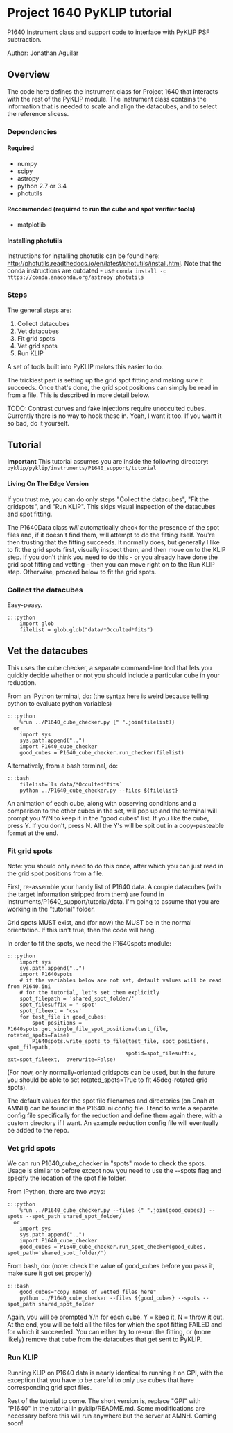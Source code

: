 # Project 1640 PyKLIP tutorial

P1640 Instrument class and support code to interface with PyKLIP PSF subtraction.

Author: Jonathan Aguilar

## Overview

The code here defines the instrument class for Project 1640 that interacts with the rest of the PyKLIP module. The Instrument class contains the information that is needed to scale and align the datacubes, and to select the reference slicess. 

### Dependencies
#### Required
* numpy
* scipy
* astropy
* python 2.7 or 3.4
* photutils
#### Recommended (required to run the cube and spot verifier tools)
* matplotlib

#### Installing photutils ####
Instructions for installing photutils can be found here: http://photutils.readthedocs.io/en/latest/photutils/install.html. Note that the conda instructions are outdated - use `conda install -c https://conda.anaconda.org/astropy photutils`


### Steps
The general steps are: 

1. Collect datacubes
1. Vet datacubes
1. Fit grid spots
1. Vet grid spots
1. Run KLIP

A set of tools built into PyKLIP makes this easier to do.

The trickiest part is setting up the grid spot fitting and making sure it succeeds. Once that's done, the grid spot positions can simply be read in from a file. This is described in more detail below.

TODO: Contrast curves and fake injections require unocculted cubes. Currently there is no way to hook these in. Yeah, I want it too. If you want it so bad, do it yourself.


## Tutorial

**Important** This tutorial assumes you are inside the following directory:
`pyklip/pyklip/instruments/P1640_support/tutorial`

#### Living On The Edge Version
If you trust me, you can do only steps "Collect the datacubes", "Fit the gridspots", and "Run KLIP". This skips visual inspection of the datacubes and spot fitting.

The P1640Data class *will* automatically check for the presence of the spot files and, if it doesn't find them, will attempt to do the fitting itself. You're then trusting that the fitting succeeds. It normally does, but generally I like to fit the grid spots first, visually inspect them, and then move on to the KLIP step.  If you don't think you need to do this - or you already have done the grid spot fitting and vetting - then you can move right on to the Run KLIP step. Otherwise, proceed below to fit the grid spots.

### Collect the datacubes
Easy-peasy.

    :::python
        import glob
        filelist = glob.glob("data/*Occulted*fits")

## Vet the datacubes
This uses the cube checker, a separate command-line tool that lets you quickly decide whether or not you should include a particular cube in your reduction.

From an IPython terminal, do: (the syntax here is weird because telling python to evaluate python variables)

    :::python
        %run ../P1640_cube_checker.py {" ".join(filelist)}
      or
        import sys
        sys.path.append("..")
        import P1640_cube_checker
        good_cubes = P1640_cube_checker.run_checker(filelist)
        
Alternatively, from a bash terminal, do:

    :::bash
        filelist=`ls data/*Occulted*fits`
        python ../P1640_cube_checker.py --files ${filelist}

An animation of each cube, along with observing conditions and a comparison to the other cubes in the set, will pop up and the terminal will prompt you Y/N to keep it in the "good cubes" list. If you like the cube, press Y. If you don't, press N. All the Y's will be spit out in a copy-pasteable format at the end. 

### Fit grid spots
Note: you should only need to do this once, after which you can just read in the grid spot positions from a file.

First, re-assemble your handy list of P1640 data. A couple datacubes (with the target information stripped from them) are found in instruments/P1640_support/tutorial/data. I'm going to assume that you are working in the "tutorial" folder.

Grid spots MUST exist, and (for now) the MUST be in the normal orientation. If this isn't true, then the code will hang. 

In order to fit the spots, we need the P1640spots module:

    :::python
        import sys
        sys.path.append("..")
        import P1640spots
        # if the variables below are not set, default values will be read from P1640.ini
        # for the tutorial, let's set them explicitly
        spot_filepath = 'shared_spot_folder/'
        spot_filesuffix = '-spot'
        spot_fileext = 'csv'
        for test_file in good_cubes:
            spot_positions = P1640spots.get_single_file_spot_positions(test_file, rotated_spots=False)
            P1640spots.write_spots_to_file(test_file, spot_positions, spot_filepath, 
                                          spotid=spot_filesuffix, ext=spot_fileext,  overwrite=False)
                                           
(For now, only normally-oriented gridspots can be used, but in the future you should be able to set rotated_spots=True to fit 45deg-rotated grid spots).

The default values for the spot file filenames and directories (on Dnah at AMNH) can be found in the P1640.ini config file. I tend to write a separate config file specifically for the reduction and define them again there, with a custom directory if I want. An example reduction config file will eventually be added to the repo.

### Vet grid spots
We can run P1640_cube_checker in "spots" mode to check the spots. Usage is similar to before except now you need to use the --spots flag and specify the location of the spot file folder.

From IPython, there are two ways:

    :::python
        %run ../P1640_cube_checker.py --files {" ".join(good_cubes)} --spots --spot_path shared_spot_folder/
      or
        import sys
        sys.path.append("..")
        import P1640_cube_checker
        good_cubes = P1640_cube_checker.run_spot_checker(good_cubes, spot_path='shared_spot_folder/')

From bash, do: (note: check the value of good_cubes before you pass it, make sure it got set properly)

    :::bash
        good_cubes="copy names of vetted files here"
        python ../P1640_cube_checker --files ${good_cubes} --spots --spot_path shared_spot_folder


Again, you will be prompted Y/n for each cube. Y = keep it, N = throw it out. At the end, you will be told all the files for which the spot fitting FAILED and for which it succeeded. You can either try to re-run the fitting, or (more likely) remove that cube from the datacubes that get sent to PyKLIP.

### Run KLIP

Running KLIP on P1640 data is nearly identical to running it on GPI, with the exception that you have to be careful to only use cubes that have corresponding grid spot files. 

Rest of the tutorial to come. The short version is, replace "GPI" with "P1640" in the tutorial in pyklip/README.md. Some modifications are necessary before this will run anywhere but the server at AMNH. Coming soon!